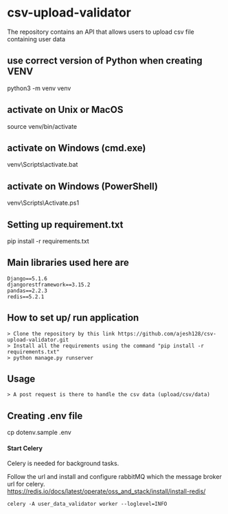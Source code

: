 # csv-upload-validator
The repository contains an API that allows users to upload csv file containing user data

##  use correct version of Python when creating VENV
python3 -m venv venv

##  activate on Unix or MacOS
source venv/bin/activate

##  activate on Windows (cmd.exe)
venv\Scripts\activate.bat

##  activate on Windows (PowerShell)
venv\Scripts\Activate.ps1

## Setting up requirement.txt
pip install -r requirements.txt

## Main libraries used here are
    Django==5.1.6
    djangorestframework==3.15.2
    pandas==2.2.3
    redis==5.2.1

## How to set up/ run application
    > Clone the repository by this link https://github.com/ajesh128/csv-upload-validator.git
    > Install all the requirements using the command "pip install -r requirements.txt"
    > python manage.py runserver

## Usage
    > A post request is there to handle the csv data (upload/csv/data)

## Creating .env file
cp dotenv.sample .env
    

#### Start Celery

Celery is needed for background tasks.

Follow the url and install and configure rabbitMQ which the message broker url for celery.
https://redis.io/docs/latest/operate/oss_and_stack/install/install-redis/

```
celery -A user_data_validator worker --loglevel=INFO
